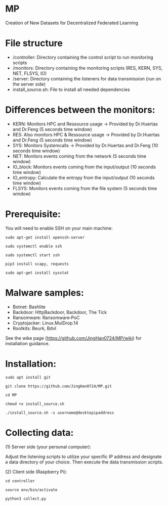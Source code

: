 # MP
Creation of New Datasets for Decentralized Federated Learning
# File structure
* /controller: Directory containing the control script to run monitoring scripts
* /monitors: Directory containing the monitoring scripts (RES, KERN, SYS, NET, FLSYS, IO)
* /server: Directory containing the listeners for data transmission (run on the server side)
* install_source.sh: File to install all needed dependencies
# Differences between the monitors:
* KERN: Monitors HPC and Ressource usage -> Provided by Dr.Huertas and Dr.Feng (5 seconds time window)
* RES: Also monitors HPC & Ressource usage -> Provided by Dr.Huertas and Dr.Feng (5 seconds time window)
* SYS: Monitors Systemcalls -> Provided by Dr.Huertas and Dr.Feng (10 seconds time window)
* NET: Monitors events coming from the network (5 seconds time window)
* IO_block: Monitors events coming from the input/output (10 seconds time window)
* IO_entropy: Calculate the entropy from the input/output (10 seconds time window)
* FLSYS: Monitors events coming from the file system (5 seconds time window)
# Prerequisite:
You will need to enable SSH on your main machine:

`sudo apt-get install openssh-server`

`sudo systemctl enable ssh`

`sudo systemctl start ssh`

`pip3 install scapy, requests`

`sudo apt-get install sysstat`

# Malware samples:
* Botnet: Bashlite
* Backdoor: HttpBackdoor, Backdoor, The Tick
* Ransomware: Ransomware‐PoC
* Cryptojacker: Linux.MulDrop.14
* Rootkits: Beurk, Bdvl

See the wike page (https://github.com/JingHan0724/MP/wiki) for installation guidance.
# Installation:

`sudo apt install git`

`git clone https://github.com/JingHan0724/MP.git`

`cd MP`

`chmod +x install_source.sh`

`./install_source.sh -s username@desktopipaddress`

# Collecting data:
(1) Server side (your personal computer):

Adjust the listening scripts to utilize your specific IP address and designate a data directory of your choice. Then execute the data transmission scripts.

(2) Client side (Raspberry Pi):

`cd controller`

`source env/bin/activate`

`python3 collect.py`

